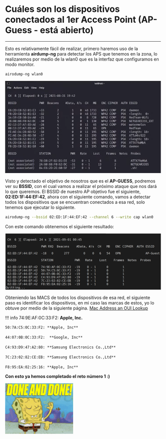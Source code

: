 # **Cuáles son los dispositivos conectados al 1er Access Point (AP-Guess - está abierto)**
--------------------

Esto es relativamente fácil de realizar, primero haremos uso de la herramienta **airdump-ng** para detectar los APS que tenemos en la zona, lo realizaremos por medio de la wlan0 que es la interfaz que configuramos en modo monitor.

```bash
airodump-ng wlan0
```

![reto1_1](img/reto1_1.png)

Visto y detectado el objetivo de nosotros que es el **AP-GUESS**, podremos ver su **BSSID**, con el cual vamos a realizar el próximo ataque que nos dará lo que queremos. El BSSID de nuestro AP objetivo fue el siguiente, **02:ED:1F:44:EF:42**, ahora con el siguiente comando, vamos a detectar todos los dispositivos que se encuentran conectados a esa red, solo tenemos que ejecutar lo siguiente.

```bash
airodump-ng --bssid 02:ED:1F:44:EF:42 --channel 6 --write cap wlan0
```

Con este comando obtenemos el siguiente resultado:

![reto1_2](img/reto1_2.png)

Obteniendo las MACS de todos los dispositivos de esa red, el siguiente paso es identificar los dispositivos, en mi caso las marcas de estos, yo lo obtuve por medio de la siguiente página. [Mac Address an OUI Lookup](https://aruljohn.com/mac.pl)

!!! info
	74:9E:AF:0C:33:F2: **Apple, Inc.**

	50:7A:C5:0C:33:F2: **Apple, Inc**

	44:07:0B:0C:33:F2:  **Google, Inc**
 
	C4:93:D9:47:A2:80: **Samsung Electronics Co.,Ltd**
 
	7C:23:02:82:CE:EB: **Samsung Electronics Co.,Ltd**
 
	F8:95:EA:02:25:16: **Apple, Inc**



**Con esto ya hemos completado el reto número 1 :)**

![compelte](img/complete.gif)

